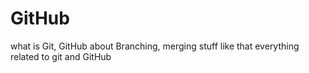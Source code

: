 # GitHub
what is Git, GitHub about Branching, merging stuff like that everything related to git and GitHub
